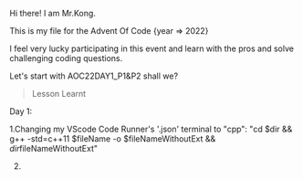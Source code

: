 Hi there! I am Mr.Kong.

This is my file for the Advent Of Code {year => 2022}

I feel very lucky participating in this event and learn with the pros and solve challenging coding questions.

Let's start with AOC22DAY1_P1&P2 shall we?

> Lesson Learnt

Day 1:

1.Changing my VScode Code Runner's '.json' terminal to "cpp": "cd $dir && g++  -std=c++11 $fileName -o $fileNameWithoutExt && $dir$fileNameWithoutExt"

2.
